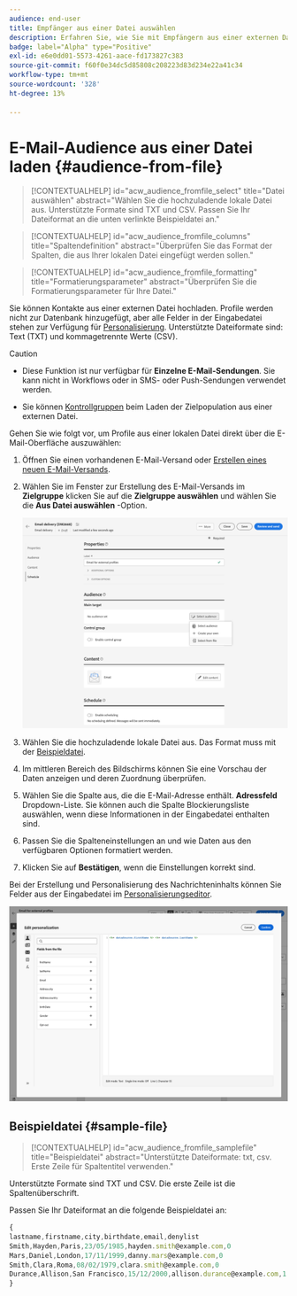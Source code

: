 ```yaml
---
audience: end-user
title: Empfänger aus einer Datei auswählen
description: Erfahren Sie, wie Sie mit Empfängern aus einer externen Datei E-Mail-Zielgruppen erstellen können.
badge: label="Alpha" type="Positive"
exl-id: e6e0dd01-5573-4261-aace-fd173827c383
source-git-commit: f60f0e34dc5d85808c208223d83d234e22a41c34
workflow-type: tm+mt
source-wordcount: '328'
ht-degree: 13%

---
```


# E-Mail-Audience aus einer Datei laden {#audience-from-file}

>[!CONTEXTUALHELP]
>id="acw_audience_fromfile_select"
>title="Datei auswählen"
>abstract="Wählen Sie die hochzuladende lokale Datei aus. Unterstützte Formate sind TXT und CSV. Passen Sie Ihr Dateiformat an die unten verlinkte Beispieldatei an."

>[!CONTEXTUALHELP]
>id="acw_audience_fromfile_columns"
>title="Spaltendefinition"
>abstract="Überprüfen Sie das Format der Spalten, die aus Ihrer lokalen Datei eingefügt werden sollen."

>[!CONTEXTUALHELP]
>id="acw_audience_fromfile_formatting"
>title="Formatierungsparameter"
>abstract="Überprüfen Sie die Formatierungsparameter für Ihre Datei."

Sie können Kontakte aus einer externen Datei hochladen. Profile werden nicht zur Datenbank hinzugefügt, aber alle Felder in der Eingabedatei stehen zur Verfügung für [Personalisierung](../personalization/gs-personalization.md). Unterstützte Dateiformate sind: Text (TXT) und kommagetrennte Werte (CSV).

>[!CAUTION]
>
>* Diese Funktion ist nur verfügbar für **Einzelne E-Mail-Sendungen**. Sie kann nicht in Workflows oder in SMS- oder Push-Sendungen verwendet werden.
>
>* Sie können [Kontrollgruppen](control-group.md) beim Laden der Zielpopulation aus einer externen Datei.



Gehen Sie wie folgt vor, um Profile aus einer lokalen Datei direkt über die E-Mail-Oberfläche auszuwählen:

1. Öffnen Sie einen vorhandenen E-Mail-Versand oder [Erstellen eines neuen E-Mail-Versands](../email/create-email.md).
1. Wählen Sie im Fenster zur Erstellung des E-Mail-Versands im **Zielgruppe** klicken Sie auf die **Zielgruppe auswählen** und wählen Sie die **Aus Datei auswählen** -Option.

   ![](assets/select-from-file.png)

1. Wählen Sie die hochzuladende lokale Datei aus. Das Format muss mit der [Beispieldatei](#sample-file).
1. Im mittleren Bereich des Bildschirms können Sie eine Vorschau der Daten anzeigen und deren Zuordnung überprüfen.
1. Wählen Sie die Spalte aus, die die E-Mail-Adresse enthält. **Adressfeld** Dropdown-Liste. Sie können auch die Spalte Blockierungsliste auswählen, wenn diese Informationen in der Eingabedatei enthalten sind.
1. Passen Sie die Spalteneinstellungen an und wie Daten aus den verfügbaren Optionen formatiert werden.
1. Klicken Sie auf **Bestätigen**, wenn die Einstellungen korrekt sind.

Bei der Erstellung und Personalisierung des Nachrichteninhalts können Sie Felder aus der Eingabedatei im [Personalisierungseditor](../personalization/gs-personalization.md).

![](assets/select-external-perso.png)


## Beispieldatei {#sample-file}

>[!CONTEXTUALHELP]
>id="acw_audience_fromfile_samplefile"
>title="Beispieldatei"
>abstract="Unterstützte Dateiformate: txt, csv. Erste Zeile für Spaltentitel verwenden."

Unterstützte Formate sind TXT und CSV. Die erste Zeile ist die Spaltenüberschrift.

Passen Sie Ihr Dateiformat an die folgende Beispieldatei an:

```javascript
{
lastname,firstname,city,birthdate,email,denylist
Smith,Hayden,Paris,23/05/1985,hayden.smith@example.com,0
Mars,Daniel,London,17/11/1999,danny.mars@example.com,0
Smith,Clara,Roma,08/02/1979,clara.smith@example.com,0
Durance,Allison,San Francisco,15/12/2000,allison.durance@example.com,1
}
```

